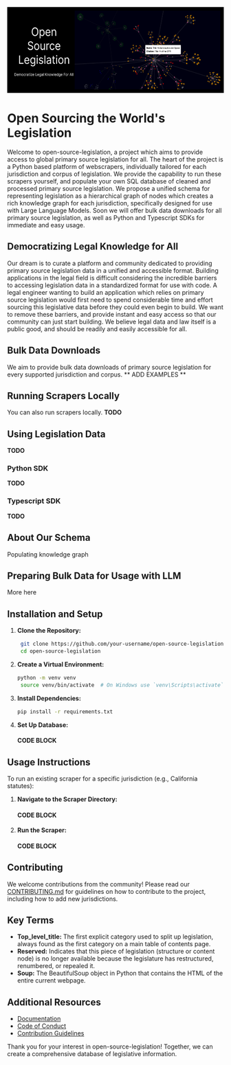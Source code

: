 <img width="100%" height="200" src="https://github.com/spartypkp/open-source-legislation/blob/main/banner-xl.png?raw=true">

# Open Sourcing the World's Legislation

Welcome to open-source-legislation, a project which aims to provide access to global primary source legislation for all. The heart of the project is a Python based platform of webscrapers, individually tailored for each jurisdiction and corpus of legislation. We provide the capability to run these scrapers yourself, and populate your own SQL database of cleaned and processed primary source legislation. We propose a unified schema for representing legislation as a hierarchical graph of nodes which creates a rich knowledge graph for each jurisdiction, specifically designed for use with Large Language Models. Soon we will offer bulk data downloads for all primary source legislation, as well as Python and Typescript SDKs for immediate and easy usage.

## Democratizing Legal Knowledge for All

Our dream is to curate a platform and community dedicated to providing primary source legislation data in a unified and accessible format. Building applications in the legal field is difficult considering the incredible barriers to accessing legislation data in a standardized format for use with code. A legal engineer wanting to build an application which relies on primary source legislation would first need to spend considerable time and effort sourcing this legislative data before they could even begin to build. We want to remove these barriers, and provide instant and easy access so that our community can just start building. We believe legal data and law itself is a public good, and should be readily and easily accessible for all.

## Bulk Data Downloads
We aim to provide bulk data downloads of primary source legislation for every supported jurisdiction and corpus. ** ADD EXAMPLES ** 

## Running Scrapers Locally
You can also run scrapers locally. **TODO**

## Using Legislation Data
**TODO**
### Python SDK
**TODO**
### Typescript SDK
**TODO**

## About Our Schema
Populating knowledge graph

## Preparing Bulk Data for Usage with LLM
More here

## Installation and Setup

1. **Clone the Repository:**
   ```bash
    git clone https://github.com/your-username/open-source-legislation.git
    cd open-source-legislation
    ```

2. **Create a Virtual Environment:**
   ```bash
   python -m venv venv
    source venv/bin/activate  # On Windows use `venv\Scripts\activate`
    ```

3. **Install Dependencies:**
   ```bash
   pip install -r requirements.txt
    ```

4. **Set Up Database:**
   #### CODE BLOCK

## Usage Instructions

To run an existing scraper for a specific jurisdiction (e.g., California statutes):

1. **Navigate to the Scraper Directory:**
   #### CODE BLOCK

2. **Run the Scraper:**
   #### CODE BLOCK

## Contributing

We welcome contributions from the community! Please read our [CONTRIBUTING.md](CONTRIBUTING.md) for guidelines on how to contribute to the project, including how to add new jurisdictions.

## Key Terms

- **Top_level_title:** The first explicit category used to split up legislation, always found as the first category on a main table of contents page.
- **Reserved:** Indicates that this piece of legislation (structure or content node) is no longer available because the legislature has restructured, renumbered, or repealed it.
- **Soup:** The BeautifulSoup object in Python that contains the HTML of the entire current webpage.


## Additional Resources

- [Documentation](docs/documentation.md)
- [Code of Conduct](CODE_OF_CONDUCT.md)
- [Contribution Guidelines](CONTRIBUTING.md)

Thank you for your interest in open-source-legislation! Together, we can create a comprehensive database of legislative information.
